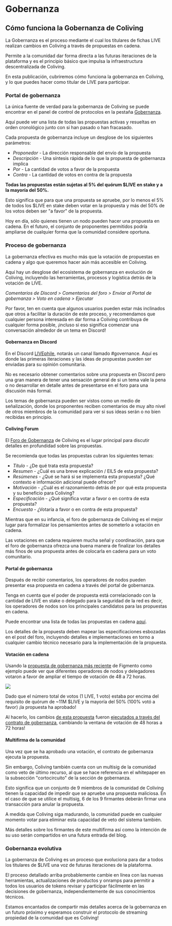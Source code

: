 # Gobernanza

## Cómo funciona la Gobernanza de Coliving

La Gobernanza es el proceso mediante el cual los titulares de fichas LIVE realizan cambios en Coliving a través de propuestas en cadena.

Permite a la comunidad dar forma directa a las futuras iteraciones de la plataforma y es el principio básico que impulsa la infraestructura descentralizada de Coliving.


En esta publicación, cubriremos cómo funciona la gobernanza en Coliving, y lo que puedes hacer como titular de LIVE para participar.


### **Portal de gobernanza**

La única fuente de verdad para la gobernanza de Coliving se puede encontrar en el panel de control de protocolos en la pestaña [Gobernanza](https://dashboard..org/governance).


Aquí puede ver una lista de todas las propuestas activas y resueltas en orden cronológico junto con si han pasado o han fracasado.


Cada propuesta de gobernanza incluye un desglose de los siguientes parámetros:


* _Proponedor_ - La dirección responsable del envío de la propuesta
* _Descripción_ - Una síntesis rápida de lo que la propuesta de gobernanza implica
* _Por_ - La cantidad de votos a favor de la propuesta
* _Contra_ - La cantidad de votos en contra de la propuesta

**Todas las propuestas están sujetas al 5% del quórum $LIVE en stake y a la mayoría del 50%.**


Esto significa que para que una propuesta se apruebe, por lo menos el 5% de todos los $LIVE en stake deben votar en la propuesta y más del 50% de los votos deben ser "a favor" de la propuesta.


Hoy en día, sólo quienes tienen un nodo pueden hacer una propuesta en cadena. En el futuro, el conjunto de proponentes permitidos podría ampliarse de cualquier forma que la comunidad considere oportuna.


### **Proceso de gobernanza**

La gobernanza efectiva es mucho más que la votación de propuestas en cadena y algo que queremos hacer aún más accesible en Coliving.


Aquí hay un desglose del ecosistema de gobernanza en evolución de Coliving, incluyendo las herramientas, procesos y logística detrás de la votación de LIVE.


_Comentarios de Discord &gt; Comentarios del foro &gt; Enviar al Portal de gobernanza &gt; Voto en cadena &gt; Ejecutar_


Por favor, ten en cuenta que algunos usuarios pueden estar más inclinados que otros a facilitar la duración de este proceso, y recomendamos que cualquier persona interesada en dar forma a Coliving contribuya de cualquier forma posible, ¡incluso si eso significa comenzar una conversación alrededor de un tema en Discord!


#### **Gobernanza en Discord**

En el Discord [LIVEphile](https://discord.gg/ah5CcqW), notarás un canal llamado \#governance. Aquí es donde las primeras iteraciones y las ideas de propuestas pueden ser enviadas para su opinión comunitaria.


No es necesario obtener comentarios sobre una propuesta en Discord pero una gran manera de tener una sensación general de si un tema vale la pena o no desarrollar en detalle antes de presentarse en el foro para una discusión más formal.


Los temas de gobernanza pueden ser vistos como un medio de señalización, donde los proponentes reciben comentarios de muy alto nivel de otros miembros de la comunidad para ver si sus ideas serán o no bien recibidas en principio.


#### **Coliving Forum**

El [Foro de Gobernanza](https://gov..org/) de Coliving es el lugar principal para discutir detalles en profundidad sobre las propuestas.


Se recomienda que todas las propuestas cubran los siguientes temas:


* _Título_ - ¿De qué trata esta propuesta?
* _Resumen_ - ¿Cuál es una breve explicación / EIL5 de esta propuesta?
* _Resúmenes_ - ¿Qué se hará si se implementa esta propuesta? ¿Qué contexto e información adicional puede ofrecer?
* _Motivación_ - ¿Cuál es el razonamiento detrás de por qué esta propuesta y su beneficio para Coliving?
* _Especificación_ - ¿Qué significa votar a favor o en contra de esta propuesta?
* _Encuesta_ - ¿Votaría a favor o en contra de esta propuesta?

Mientras que en su infancia, el foro de gobernanza de Coliving es el mejor lugar para formalizar los pensamientos antes de someterlo a votación en cadena.

Las votaciones en cadena requieren mucha señal y coordinación, para que el foro de gobernanza ofrezca una buena manera de finalizar los detalles más finos de una propuesta antes de colocarla en cadena para un voto comunitario.


#### **Portal de gobernanza**

Después de recibir comentarios, los operadores de nodos pueden presentar esa propuesta en cadena a través del portal de gobernanza.

Tenga en cuenta que el poder de propuesta está correlacionado con la cantidad de LIVE en stake o delegado para la seguridad de la red es decir, los operadores de nodos son los principales candidatos para las propuestas en cadena.

Puede encontrar una lista de todas las propuestas en cadena [aquí](https://dashboard..org/#/governance).


Los detalles de la propuesta deben mapear las especificaciones esbozadas en el post del foro, incluyendo detalles e implementaciones en torno a cualquier cambio técnico necesario para la implementación de la propuesta.


#### **Votación en cadena**

Usando la [propuesta de gobernanza más reciente](https://dashboard..org/#/governance/proposal/9) de Figmento como ejemplo puede ver que diferentes operadores de nodos y delegadores votaron a favor de ampliar el tiempo de votación de 48 a 72 horas.


![](https://assets.website-files.com/6024b69839b1b7fd3787991c/607d16049feb3a126f852b57_H6OK09A-2szawbI66mlGi7489J5aj-x604boPIeDUs6zhfZB7Fs77rIsaskaMGslMNWdGrTfm2ZM_sLalkwBvLCn-I0aUm7g9aSIYr11qC0b2t5WHELcyUtSlK21OaD5UgB9mnRN.png)


Dado que el número total de votos \(1 LIVE, 1 voto\) estaba por encima del requisito de quórum de ~11M $LIVE y la mayoría del 50% \(100% votó a favor\) ¡la propuesta ha aprobado!


Al hacerlo, los cambios [de esta propuesta](https://etherscan.io/tx/0xd4e14895b2a22b48469a43923ab7b30bee75f9a688941933430b3dae9510b8a6) fueron [ejecutados a través del contrato de gobernanza](https://etherscan.io/tx/0x4396652fb9c1116cec5900f412608dfba7a3ec1b9967f4109a8ec3e09d3a75af), cambiando la ventana de votación de 48 horas a 72 horas!


#### **Multifirma de la comunidad**

Una vez que se ha aprobado una votación, el contrato de gobernanza ejecuta la propuesta.


Sin embargo, Coliving también cuenta con un multisig de la comunidad como veto de último recurso, al que se hace referencia en el whitepaper en la subsección "cortocircuito" de la sección de gobernanza.


Esto significa que un conjunto de 9 miembros de la comunidad de Coliving tienen la capacidad de impedir que se apruebe una propuesta maliciosa. En el caso de que se utilice el multisig, 6 de los 9 firmantes deberán firmar una transacción para anular la propuesta.


A medida que Coliving siga madurando, la comunidad puede en cualquier momento votar para eliminar esta capacidad de veto del sistema también.


Más detalles sobre los firmantes de este multifirma así como la intención de su uso serán compartidos en una futura entrada del blog.


### **Gobernanza evolutiva**

La gobernanza de Coliving es un proceso que evoluciona para dar a todos los titulares de $LIVE una voz de futuras iteraciones de la plataforma.


El proceso detallado arriba probablemente cambie en línea con las nuevas herramientas, actualizaciones de productos y onramps para permitir a todos los usuarios de tokens revisar y participar fácilmente en las decisiones de gobernanza, independientemente de sus conocimientos técnicos.


Estamos encantados de compartir más detalles acerca de la gobernanza en un futuro próximo y esperamos construir el protocolo de streaming propiedad de la comunidad que es Coliving!
